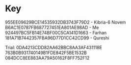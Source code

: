 # Key
955EE09629BCE14535932DB3743F79D2 - Kibria-6 Novem
B6AC1E0787FB687727451EA801AE98AD - Me
924497BC5FB14E74BF00C5CA141D1663 - Farhan
181A71B7442357FBA96D77D1CC42CD99 - Qureshi

Trial:
0DA4213CDD82AA62BBC8AA3AF431118E
763B0B931740149B1FDE842F5BE1532B
084DCC8EE883AA79A50162F8FF752F12
